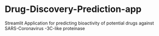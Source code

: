# Drug-Discovery-Prediction-app
Streamlit Application for predicting bioactivity of potential drugs against SARS-Coronavirus -3C-like proteinase
